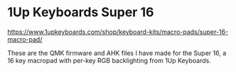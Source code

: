 # 1Up Keyboards Super 16

https://www.1upkeyboards.com/shop/keyboard-kits/macro-pads/super-16-macro-pad/

These are the QMK firmware and AHK files I have made for the Super 16, a 16 key macropad with per-key RGB backlighting from 1Up Keyboards.